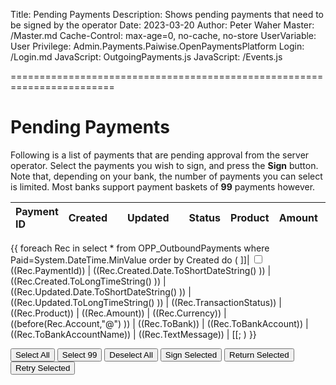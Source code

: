 Title: Pending Payments
Description: Shows pending payments that need to be signed by the operator
Date: 2023-03-20
Author: Peter Waher
Master: /Master.md
Cache-Control: max-age=0, no-cache, no-store
UserVariable: User
Privilege: Admin.Payments.Paiwise.OpenPaymentsPlatform
Login: /Login.md
JavaScript: OutgoingPayments.js
JavaScript: /Events.js

========================================================================

Pending Payments
==================

Following is a list of payments that are pending approval from the server operator. Select the payments you wish to sign, and
press the **Sign** button. Note that, depending on your bank, the number of payments you can select is limited. Most banks support
payment baskets of **99** payments however.

<form>

| Payment ID | Created  || Updated || Status | Product | Amount | Currency | Account | Bank | Bank Account | Name | Message |
|:-----------|:----:|:---|:---|:----|:-------|:--------|-------:|:---------|:--------|:-----|:-------------|:-----|:--------|
{{
foreach Rec in select * from OPP_OutboundPayments where Paid=System.DateTime.MinValue order by Created do
(
	]]| <input type="checkbox" id='P((Rec.ObjectId))' name='P((Rec.ObjectId))'/><label for='P((Rec.ObjectId))'>((Rec.PaymentId))</label> | ((Rec.Created.Date.ToShortDateString() )) | ((Rec.Created.ToLongTimeString() )) | ((Rec.Updated.Date.ToShortDateString() )) | ((Rec.Updated.ToLongTimeString() )) | ((Rec.TransactionStatus)) | ((Rec.Product)) | ((Rec.Amount)) | ((Rec.Currency)) | ((before(Rec.Account,"@") )) | ((Rec.ToBank)) | ((Rec.ToBankAccount)) | ((Rec.ToBankAccountName)) | ((Rec.TextMessage)) |
[[;
)
}}

<button type="button" onclick="SelectAll()" class="posButton">Select All</button>
<button type="button" onclick="Select99()" class="posButton">Select 99</button>
<button type="button" onclick="DeselectAll()" class="negButton">Deselect All</button>
<button type="button" onclick="SignSelected()" class="posButton">Sign Selected</button>
<button type="button" onclick="ReturnSelected()" class="negButton">Return Selected</button>
<button type="button" onclick="RetrySelected()" class="posButton">Retry Selected</button>

<div id="QrCode"></div>
</form>	
